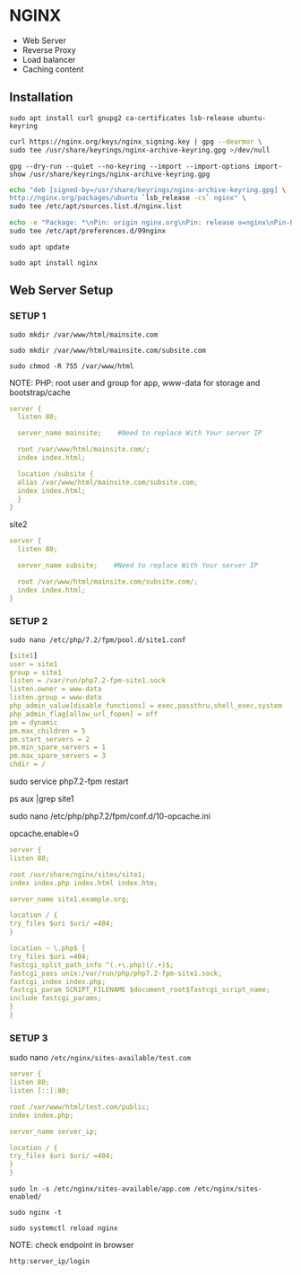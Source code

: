 # NGINX

- Web Server
- Reverse Proxy
- Load balancer
- Caching content

## Installation

`sudo apt install curl gnupg2 ca-certificates lsb-release ubuntu-keyring`

```sh
curl https://nginx.org/keys/nginx_signing.key | gpg --dearmor \
sudo tee /usr/share/keyrings/nginx-archive-keyring.gpg >/dev/null
```

`gpg --dry-run --quiet --no-keyring --import --import-options import-show /usr/share/keyrings/nginx-archive-keyring.gpg`

```sh
echo "deb [signed-by=/usr/share/keyrings/nginx-archive-keyring.gpg] \
http://nginx.org/packages/ubuntu `lsb_release -cs` nginx" \
sudo tee /etc/apt/sources.list.d/nginx.list
```

```sh
echo -e "Package: *\nPin: origin nginx.org\nPin: release o=nginx\nPin-Priority: 900\n" \
sudo tee /etc/apt/preferences.d/99nginx
```

`sudo apt update`

`sudo apt install nginx`

## Web Server Setup

### SETUP 1

`sudo mkdir /var/www/html/mainsite.com`

`sudo mkdir /var/www/html/mainsite.com/subsite.com`

`sudo chmod -R 755 /var/www/html`

NOTE: PHP: root user and group for app, www-data for storage and bootstrap/cache

```yaml
server {
  listen 80;

  server_name mainsite;    #Need to replace With Your server IP

  root /var/www/html/mainsite.com/;
  index index.html;

  location /subsite {
  alias /var/www/html/mainsite.com/subsite.com;
  index index.html;
  }
}
```

site2

```yaml
server {
  listen 80;

  server_name subsite;    #Need to replace With Your server IP

  root /var/www/html/mainsite.com/subsite.com/;
  index index.html;
}
```

### SETUP 2

`sudo nano /etc/php/7.2/fpm/pool.d/site1.conf`

```yaml
[site1]
user = site1
group = site1
listen = /var/run/php7.2-fpm-site1.sock
listen.owner = www-data
listen.group = www-data
php_admin_value[disable_functions] = exec,passthru,shell_exec,system
php_admin_flag[allow_url_fopen] = off
pm = dynamic
pm.max_children = 5
pm.start_servers = 2
pm.min_spare_servers = 1
pm.max_spare_servers = 3
chdir = /
```

sudo service php7.2-fpm restart

ps aux |grep site1

sudo nano /etc/php/php7.2/fpm/conf.d/10-opcache.ini

opcache.enable=0

```yaml
server {
listen 80;

root /usr/share/nginx/sites/site1;
index index.php index.html index.htm;

server_name site1.example.org;

location / {
try_files $uri $uri/ =404;
}

location ~ \.php$ {
try_files $uri =404;
fastcgi_split_path_info ^(.+\.php)(/.+)$;
fastcgi_pass unix:/var/run/php/php7.2-fpm-site1.sock;
fastcgi_index index.php;
fastcgi_param SCRIPT_FILENAME $document_root$fastcgi_script_name;
include fastcgi_params;
}
}
```

### SETUP 3

sudo nano `/etc/nginx/sites-available/test.com`

```yaml
server {
listen 80;
listen [::]:80;

root /var/www/html/test.com/public;
index index.php;

server_name server_ip;

location / {
try_files $uri $uri/ =404;
}
}
```

`sudo ln -s /etc/nginx/sites-available/app.com /etc/nginx/sites-enabled/`

`sudo nginx -t`

`sudo systemctl reload nginx`

NOTE: check endpoint in browser

`http:server_ip/login`
